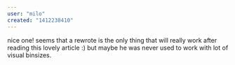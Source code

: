 ```yaml
---
user: "milo"
created: "1412238410"
---
```


nice one! seems that a rewrote is the only thing that will really work after reading this lovely article :) but maybe he was never used to work with lot of visual binsizes.

